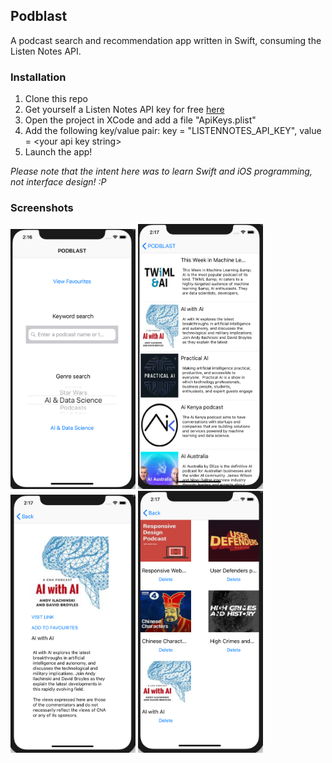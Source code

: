 ## Podblast

A podcast search and recommendation app written in Swift, consuming the Listen Notes API.

### Installation

1. Clone this repo
2. Get yourself a Listen Notes API key for free [here](https://www.listennotes.com/api/pricing/)
3. Open the project in XCode and add a file "ApiKeys.plist"
4. Add the following key/value pair: key = "LISTENNOTES_API_KEY", value = \<your api key string\>
5. Launch the app!

_Please note that the intent here was to learn Swift and iOS programming, not interface design! :P_

### Screenshots

<div >
	<img src="/screenshots/podblast_main2.png" alt="main_screen" width="200"/>
	<img src="/screenshots/podblast_tableview.png" alt="table_view" width="200"/>
</div>
<div>
	<img src="/screenshots/podblast_details.png" alt="details_view" width="200"/>
	<img src="/screenshots/podblast_favourites.png" alt="favourites_view" width="200"/>
</div>
